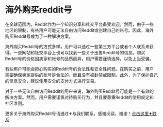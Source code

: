 # 海外购买reddit号

在全球范围内，Reddit作为一个知识分享和社交平台备受欢迎。然而，由于一些地区的限制，有些用户可能无法自由访问Reddit或创建自己的账号。因此，海外购买Reddit号成为了一种解决方案。

海外购买Reddit号的方式多样，用户可以通过一些第三方平台或者个人联系来获得。一些网站和社交平台上也可以找到一些关于出售Reddit号的信息。购买Reddit号的价格因卖家和账号的品质而异，用户需要谨慎选择，以免上当受骗。

有些用户可能会担心购买的Reddit号的合法性和安全性问题。在购买之前，用户需要确保卖家提供的账号是合法的，而且没有被封禁或限制。此外，为了保护自己的信息安全，建议使用安全的支付方式进行交易。

对于一些无法自由访问Reddit的用户来说，海外购买Reddit号可能是一个有效的解决方案。然而，用户需要谨慎对待购买行为，并且要尊重Reddit的使用规定和社区准则。

更多关于海外购买Reddit号请通过✈与我们联系，感谢阅读，谢谢！[点击这里✈联系](https://t.me/LM999bot)